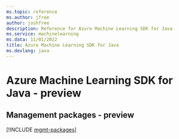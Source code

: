 ```yaml
---
ms.topic: reference
ms.author: jfree
author: joshfree
description: Reference for Azure Machine Learning SDK for Java
ms.service: machinelearning
ms.data: 11/01/2022
title: Azure Machine Learning SDK for Java
ms.devlang: java
---
```

# Azure Machine Learning SDK for Java - preview

## Management packages - preview
[!INCLUDE [mgmt-packages](machine-learning-mgmt-index.md)]